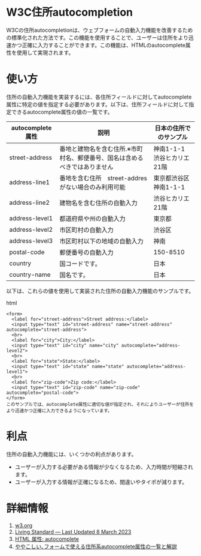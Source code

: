 # W3C住所autocompletion
W3Cの住所autocompletionは、ウェブフォームの自動入力機能を改善するための標準化された方法です。この機能を使用することで、ユーザーは住所をより迅速かつ正確に入力することができます。この機能は、HTMLのautocomplete属性を使用して実現されます。

# 使い方
住所の自動入力機能を実装するには、各住所フィールドに対してautocomplete属性に特定の値を指定する必要があります。以下は、住所フィールドに対して指定できるautocomplete属性の値の一覧です。


|autocomplete属性	|説明	|日本の住所でのサンプル|
|---|---|---|
|street-address	|番地と建物名を含む住所.※市町村名、郵便番号、国名は含めるべきではありません	|神南1-1-1 渋谷ヒカリエ21階|
|address-line1|	番地を含む住所　street-addresがない場合のみ利用可能|東京都渋谷区神南1-1-1|
|address-line2|	建物名を含む住所の自動入力	|渋谷ヒカリエ21階|
|address-level1|	都道府県や州の自動入力	|東京都|
|address-level2|	市区町村の自動入力	|渋谷区|
|address-level3|	市区町村以下の地域の自動入力|	神南|
|postal-code	|郵便番号の自動入力|	150-8510|
|country	|国コードです。	|日本|
|country-name	|国名です。	|日本|
以下は、これらの値を使用して実装された住所の自動入力機能のサンプルです。

html
```
<form>
  <label for="street-address">Street address:</label>
  <input type="text" id="street-address" name="street-address" autocomplete="street-address">
  <br>
  <label for="city">City:</label>
  <input type="text" id="city" name="city" autocomplete="address-level2">
  <br>
  <label for="state">State:</label>
  <input type="text" id="state" name="state" autocomplete="address-level1">
  <br>
  <label for="zip-code">Zip code:</label>
  <input type="text" id="zip-code" name="zip-code" autocomplete="postal-code">
</form>
このサンプルでは、autocomplete属性に適切な値が指定され、それによりユーザーが住所をより迅速かつ正確に入力できるようになっています。
```
# 利点
住所の自動入力機能には、いくつかの利点があります。

- ユーザーが入力する必要がある情報が少なくなるため、入力時間が短縮されます。
- ユーザーが入力する情報が正確になるため、間違いやタイポが減ります。


# 詳細情報

1. [w3.org](https://www.w3.org/WAI/WCAG21/Techniques/html/H98)
2. [Living Standard — Last Updated 8 March 2023](https://html.spec.whatwg.org/multipage/form-control-infrastructure.html#autofill)
3. [HTML 属性: autocomplete](https://developer.mozilla.org/ja/docs/Web/HTML/Attributes/autocomplete)
4. [ややこしい､フォームで使える住所系autocomplete属性の一覧と解説](https://blog.kentokanai.net/autocomplete/)